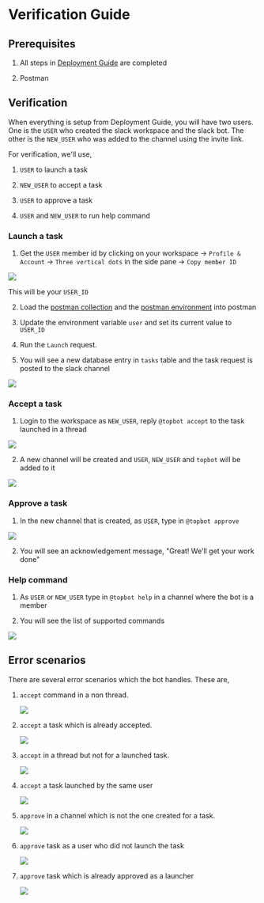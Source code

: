 # Verification Guide

## Prerequisites

1. All steps in [Deployment Guide](DeploymentGuide.md) are completed

2. Postman

## Verification

When everything is setup from Deployment Guide, you will have two users. One is the `USER` who created the slack workspace and the slack bot. The other is the `NEW_USER` who was added to the channel using the invite link.

For verification, we'll use, 

1. `USER` to launch a task

2. `NEW_USER` to accept a task

3. `USER` to approve a task

4. `USER` and `NEW_USER` to run help command

### Launch a task

1. Get the `USER` member id by clicking on your workspace -> `Profile & Account` -> `Three vertical dots` in the side pane -> `Copy member ID`

![](images/member_id.png)

This will be your `USER_ID`

2. Load the [postman collection](postman/central_tc.postman_collection.json) and the [postman environment](postman/central_tc.postman_environment.json) into postman

3. Update the environment variable `user` and set its current value to `USER_ID`

4. Run the `Launch` request. 

5. You will see a new database entry in `tasks` table and the task request is posted to the slack channel

![](images/launch.png)

### Accept a task

1. Login to the workspace as `NEW_USER`, reply `@topbot accept` to the task launched in a thread

![](images/accept.png)

2. A new channel will be created and `USER`, `NEW_USER` and `topbot` will be added to it

![](images/new_channel.png)

### Approve a task

1. In the new channel that is created, as `USER`, type in `@topbot approve`

![](images/approve.png)

2. You will see an acknowledgement message, "Great! We'll get your work done"

### Help command

1. As `USER` or `NEW_USER` type in `@topbot help` in a channel where the bot is a member

2. You will see the list of supported commands

![](images/help.png)

## Error scenarios

There are several error scenarios which the bot handles. These are,

1. `accept` command in a non thread.
 
   ![](images/accept_non_thread.png) 

2. `accept` a task which is already accepted.
 
   ![](images/second_accept.png) 

3. `accept` in a thread but not for a launched task.
    
    ![](images/accept_non_task.png)

4. `accept` a task launched by the same user

    ![](images/accept_own_task.png)

5. `approve` in a channel which is not the one created for a task.

    ![](images/approve_non_channel.png)

6. `approve` task as a user who did not launch the task

    ![](images/approve_non_launcher.png)

7. `approve` task which is already approved as a launcher

    ![](images/second_approve.png)